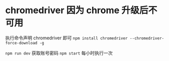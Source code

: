 # chromedriver 因为 chrome 升级后不可用

执行命令声明 chromedriver 即可
`npm install chromedriver --chromedriver-force-download -g`

`npm run dev` 获取账号密码
`npm start` 每小时执行一次
